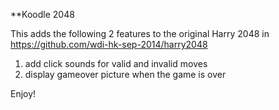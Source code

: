 **Koodle 2048

This adds the following 2 features to the original Harry 2048 in https://github.com/wdi-hk-sep-2014/harry2048

1) add click sounds for valid and invalid moves
2) display gameover picture when the game is over

Enjoy!